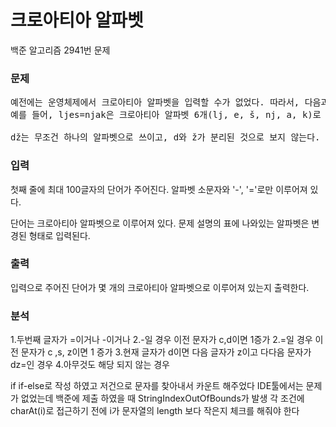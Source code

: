 # 크로아티아 알파벳

<p>
백준 알고리즘  2941번 문제
</p>

### 문제

<pre>
예전에는 운영체제에서 크로아티아 알파벳을 입력할 수가 없었다. 따라서, 다음과 같이 크로아티아 알파벳을 변경해서 입력했다.
예를 들어, ljes=njak은 크로아티아 알파벳 6개(lj, e, š, nj, a, k)로 이루어져 있다. 단어가 주어졌을 때, 몇 개의 크로아티아 알파벳으로 이루어져 있는지 출력한다.

dž는 무조건 하나의 알파벳으로 쓰이고, d와 ž가 분리된 것으로 보지 않는다. lj와 nj도 마찬가지이다. 위 목록에 없는 알파벳은 한 글자씩 센다.
</pre>
### 입력
첫째 줄에 최대 100글자의 단어가 주어진다. 알파벳 소문자와 '-', '='로만 이루어져 있다.

단어는 크로아티아 알파벳으로 이루어져 있다. 문제 설명의 표에 나와있는 알파벳은 변경된 형태로 입력된다.
### 출력

입력으로 주어진 단어가 몇 개의 크로아티아 알파벳으로 이루어져 있는지 출력한다.

### 분석
1.두번째 글자가 =이거나  -이거나
2.-일 경우 이전 문자가 c,d이면 1증가
2.=일 경우 이전 문자가 c ,s, z이면 1 증가
3.현재 글자가 d이면 다음 글자가 z이고 다다음 문자가 dz=인 경우
4.아무것도 해당 되지 않는 경우

if if-else로 작성 하였고 
저건으로 문자를 찾아내서 카운트 해주었다
IDE툴에서는 문제가 없었는데 백준에 제출 하였을 때 StringIndexOutOfBounds가 발생
각 조건에 charAt(i)로 접근하기 전에 i가 문자열의  length 보다 작은지 체크를 해줘야 한다



